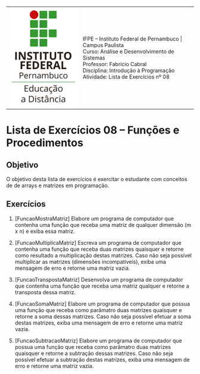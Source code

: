 
<table>
  <thead>
  </thead>
  <tbody>
    <tr>
      <td>
        <img src="logotipo-ead-mini.png">
      </td>
      <td>
IFPE – Instituto Federal de Pernambuco | Campus Paulista<br/>
Curso: Análise e Desenvolvimento de Sistemas<br/>
Professor: Fabrício Cabral <fabricio.cabral@ead.ifpe.edu.br><br/>
Disciplina: Introdução à Programação<br/>
Atividade: Lista de Exercícios nº 08
      </td>
    </tr>
  </tbody>
</table>

# Lista de Exercícios 08 – Funções e Procedimentos

## Objetivo

O objetivo desta lista de exercícios é exercitar o estudante com conceitos de
de arrays e matrizes em programação.

## Exercícios

1. [FuncaoMostraMatriz] Elabore um programa de computador que contenha uma
   função que receba uma matriz de qualquer dimensão (m x n) e exiba essa
   matriz. 

2. [FuncaoMultiplicaMatriz] Escreva um programa de computador que contenha uma
   função que receba duas matrizes quaisquer e retorne como resultado a
   multiplicação destas matrizes. Caso não seja possível multiplicar as
   matrizes (dimensões incompatíveis), exiba uma mensagem de erro e retorne uma
   matriz vazia.

3. [FuncaoTranspostaMatriz] Desenvolva um programa de computador que contenha
   uma função que receba uma matriz qualquer e retorne a transposta dessa
   matriz.

4. [FuncaoSomaMatriz] Elabore um programa de computador que possua uma função
   que receba como parâmatro duas matrizes quaisquer e retorne a soma dessas
   matrizes. Caso não seja possível efetuar a soma destas matrizes, exiba uma
   mensagem de erro e retorne uma matriz vazia.

5. [FuncaoSubtracaoMatriz] Elabore um programa de computador que possua uma
   função que receba como parâmatro duas matrizes quaisquer e retorne a
   subtração dessas matrizes. Caso não seja possível efetuar a subtração destas
   matrizes, exiba uma mensagem de erro e retorne uma matriz vazia.



